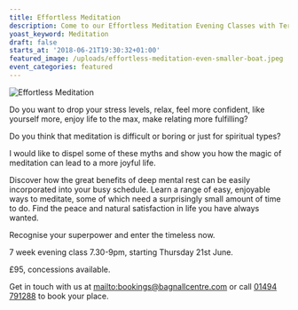 ```yaml
---
title: Effortless Meditation
description: Come to our Effortless Meditation Evening Classes with Terry Breeze
yoast_keyword: Meditation
draft: false
starts_at: '2018-06-21T19:30:32+01:00'
featured_image: /uploads/effortless-meditation-even-smaller-boat.jpeg
event_categories: featured
---
```

![Effortless Meditation](/uploads/effortless-meditation-even-smaller-boat.jpeg)

Do you want to drop your stress levels, relax, feel more confident, like yourself more, enjoy life to the max, make relating more fulfilling?

Do you think that meditation is difficult or boring or just for spiritual types?

I would like to dispel some of these myths and show you how the magic of meditation can lead to a more joyful life. 

Discover how the great benefits of deep mental rest can be easily incorporated into your busy schedule. Learn a range of easy, enjoyable ways to meditate, some of which need a surprisingly small amount of time to do. Find the peace and natural satisfaction in life you have always wanted.

Recognise your superpower and enter the timeless now.

7 week evening class 7.30-9pm, starting Thursday 21st June.

£95, concessions available.

Get in touch with us at <mailto:bookings@bagnallcentre.com> or call [01494 791288](tel:01494791288) to book your place.
